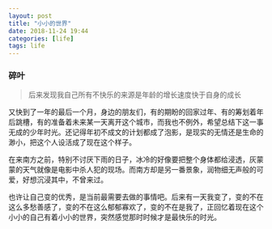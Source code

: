 ```yaml
---
layout: post
title: "小小的世界"
date: 2018-11-24 19:44
categories: [life]
tags: life
---
```


### 碎叶

> 后来发现我自己所有不快乐的来源是年龄的增长速度快于自身的成长

又快到了一年的最后一个月，身边的朋友们，有的期盼的回家过年、有的筹划着年后跳槽，有的准备着未来某一天离开这个城市，而我也不例外，希望总结下这一事无成的少年时光。还记得年初不成文的计划都成了泡影，是现实的无情还是生命的渺小，把这个人设活成了现在这个样子。

在来南方之前，特别不讨厌下雨的日子，冰冷的好像要把整个身体都给浸透，灰蒙蒙的天气就像是电影中杀人犯的现场。而南方却是另一番景象，润物细无声般的可爱，好想沉浸其中，不曾来过。

也许让自己变的优秀，是当前最需要去做的事情吧。后来有一天我变了，变的不在这么多愁善感了，变的不在这么郁郁寡欢了，变的不在是我了，正回忆着现在这个小小的自己有着小小的世界，突然感觉那时时候才是最快乐的时光。